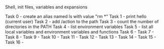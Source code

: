 Shell, init files, variables and expansions

Task 0 - create an alias named ls with value "rm *"
Task 1 - print hello (current user)
Task 2 - add /action to the path
Task 3 - count the number of directories in the PATH
Task 4 - list environment variables
Task 5 - list all local variables and environment variables and functions
Task 6 -
Task 7 -
Task 8 -
Task 9 -
Task 10 -
Task 11 -
Task 12 -
Task 13 -
Task 14 -
Task 15 -
Task 16 -